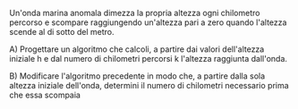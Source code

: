 Un'onda marina anomala dimezza la propria altezza ogni chilometro percorso e scompare raggiungendo un'altezza pari a zero quando l'altezza scende al di sotto del metro.

A) Progettare un algoritmo che calcoli, a partire dai valori dell'altezza iniziale h e dal numero di chilometri percorsi k l'altezza raggiunta dall'onda.

B) Modificare l'algoritmo precedente in modo che, a partire dalla sola altezza iniziale dell'onda, determini il numero di chilometri necessario prima che essa scompaia
